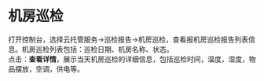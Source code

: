 # 机房巡检
打开控制台，选择云托管服务->巡检报告->机房巡检，查看报机房巡检报告列表信息。机房巡检列表包括：巡检日期、机房名称、状态。</br>
点击：**查看详情**，展示当天机房巡检的详细信息，包括巡检时间，温度，湿度，物品摆放，空调，供电等。
